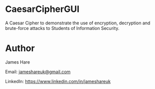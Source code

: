 # CaesarCipherGUI

A Caesar Cipher to demonstrate the use of encryption, decryption and brute-force attacks to Students of Information Security.

# Author

James Hare

Email: jameshareuk@gmail.com

LinkedIn: https://www.linkedin.com/in/jameshareuk
